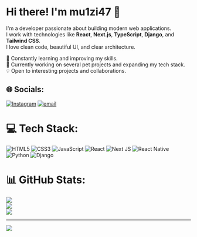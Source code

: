# Hi there! I'm mu1zi47 👋

I'm a developer passionate about building modern web applications.  
I work with technologies like **React**, **Next.js**, **TypeScript**, **Django**, and **Tailwind CSS**.  
I love clean code, beautiful UI, and clear architecture.

🚀 Constantly learning and improving my skills.  
🔧 Currently working on several pet projects and expanding my tech stack.  
💡 Open to interesting projects and collaborations.


## 🌐 Socials:
[![Instagram](https://img.shields.io/badge/Instagram-%23E4405F.svg?logo=Instagram&logoColor=white)](https://instagram.com/mu1zi47) [![email](https://img.shields.io/badge/Email-D14836?logo=gmail&logoColor=white)](mailto:valiyevmuiz0407@gmail.com) 

# 💻 Tech Stack:
![HTML5](https://img.shields.io/badge/html5-%23E34F26.svg?style=for-the-badge&logo=html5&logoColor=white)
![CSS3](https://img.shields.io/badge/css3-%231572B6.svg?style=for-the-badge&logo=css3&logoColor=white) 
![JavaScript](https://img.shields.io/badge/javascript-%23323330.svg?style=for-the-badge&logo=javascript&logoColor=%23F7DF1E) 
![React](https://img.shields.io/badge/react-%2320232a.svg?style=for-the-badge&logo=react&logoColor=%2361DAFB) 
![Next JS](https://img.shields.io/badge/Next-black?style=for-the-badge&logo=next.js&logoColor=white) 
![React Native](https://img.shields.io/badge/react_native-%2320232a.svg?style=for-the-badge&logo=react&logoColor=%2361DAFB) 
![Python](https://img.shields.io/badge/python-3670A0?style=for-the-badge&logo=python&logoColor=ffdd54) 
![Django](https://img.shields.io/badge/django-%23092E20.svg?style=for-the-badge&logo=django&logoColor=white) 
# 📊 GitHub Stats:
![](https://github-readme-stats.vercel.app/api?username=MuizValiyev&theme=merko&hide_border=false&include_all_commits=false&count_private=false)<br/>
![](https://nirzak-streak-stats.vercel.app/?user=MuizValiyev&theme=merko&hide_border=false)<br/>
![](https://github-readme-stats.vercel.app/api/top-langs/?username=MuizValiyev&theme=merko&hide_border=false&include_all_commits=false&count_private=false&layout=compact)

---
[![](https://visitcount.itsvg.in/api?id=MuizValiyev&icon=0&color=0)](https://visitcount.itsvg.in)

<!-- Proudly created with GPRM ( https://gprm.itsvg.in ) -->
